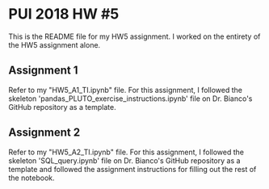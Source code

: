 # PUI 2018 HW #5

This is the README file for my HW5 assignment. I worked on the entirety of the HW5 assignment alone.

## Assignment 1

Refer to my "HW5_A1_TI.ipynb" file. For this assignment, I followed the skeleton 'pandas_PLUTO_exercise_instructions.ipynb' file on Dr. Bianco's GitHub repository as a template.

## Assignment 2

Refer to my "HW5_A2_TI.ipynb" file. For this assignment, I followed the skeleton 'SQL_query.ipynb' file on Dr. Bianco's GitHub repository as a template and followed the assignment instructions for filling out the rest of the notebook.